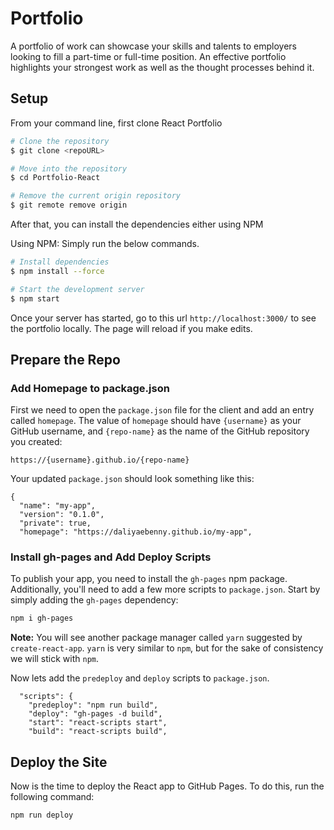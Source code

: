 # Portfolio    
A portfolio of work can showcase your skills and talents to employers looking to fill a part-time or full-time position. An effective portfolio highlights your strongest work as well as the thought processes behind it.



## Setup

From your command line, first clone React Portfolio

```bash
# Clone the repository
$ git clone <repoURL>

# Move into the repository
$ cd Portfolio-React

# Remove the current origin repository
$ git remote remove origin
```

After that, you can install the dependencies either using NPM 

Using NPM: Simply run the below commands.

```bash
# Install dependencies
$ npm install --force

# Start the development server
$ npm start
```

Once your server has started, go to this url `http://localhost:3000/` to see the portfolio locally.
The page will reload if you make edits.
    
## Prepare the Repo

### Add Homepage to package.json

First we need to open the `package.json` file for the client and add an entry called `homepage`. The value of `homepage` should have `{username}` as your GitHub username, and `{repo-name}` as the name of the GitHub repository you created: 

```
https://{username}.github.io/{repo-name}
```

Your updated `package.json` should look something like this:

```text
{
  "name": "my-app",
  "version": "0.1.0",
  "private": true,
  "homepage": "https://daliyaebenny.github.io/my-app",
```

### Install gh-pages and Add Deploy Scripts

To publish your app, you need to install the `gh-pages` npm package. Additionally, you'll need to add a few more scripts to `package.json`. Start by simply adding the `gh-pages` dependency:

```sh
npm i gh-pages
```
**Note:** You will see another package manager called `yarn` suggested by `create-react-app`. `yarn` is very similar to `npm`, but for the sake of consistency we will stick with `npm`.

Now lets add the `predeploy` and `deploy` scripts to `package.json`. 

```text
  "scripts": {
    "predeploy": "npm run build",
    "deploy": "gh-pages -d build",
    "start": "react-scripts start",
    "build": "react-scripts build",
```

## Deploy the Site

Now is the time to deploy the React app to GitHub Pages. To do this, run the following command:

```sh
npm run deploy
```

